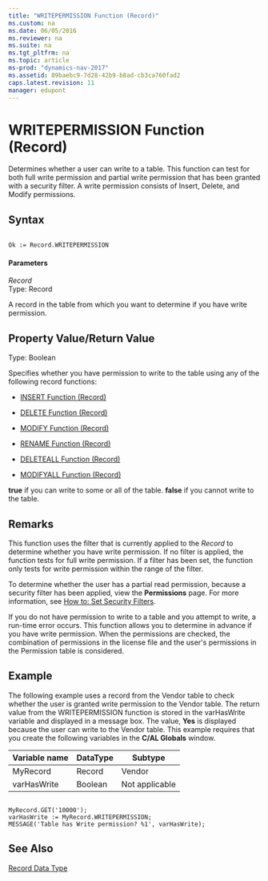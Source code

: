```yaml
---
title: "WRITEPERMISSION Function (Record)"
ms.custom: na
ms.date: 06/05/2016
ms.reviewer: na
ms.suite: na
ms.tgt_pltfrm: na
ms.topic: article
ms-prod: "dynamics-nav-2017"
ms.assetid: 89baebc9-7d28-42b9-b8ad-cb3ca760fad2
caps.latest.revision: 11
manager: edupont
---
```

# WRITEPERMISSION Function (Record)
Determines whether a user can write to a table. This function can test for both full write permission and partial write permission that has been granted with a security filter. A write permission consists of Insert, Delete, and Modify permissions.  
  
## Syntax  
  
```  
  
Ok := Record.WRITEPERMISSION  
```  
  
#### Parameters  
 *Record*  
 Type: Record  
  
 A record in the table from which you want to determine if you have write permission.  
  
## Property Value\/Return Value  
 Type: Boolean  
  
 Specifies whether you have permission to write to the table using any of the following record functions:  
  
-   [INSERT Function \(Record\)](INSERT-Function--Record-.md)  
  
-   [DELETE Function \(Record\)](DELETE-Function--Record-.md)  
  
-   [MODIFY Function \(Record\)](MODIFY-Function--Record-.md)  
  
-   [RENAME Function \(Record\)](RENAME-Function--Record-.md)  
  
-   [DELETEALL Function \(Record\)](DELETEALL-Function--Record-.md)  
  
-   [MODIFYALL Function \(Record\)](MODIFYALL-Function--Record-.md)  
  
 **true** if you can write to some or all of the table. **false** if you cannot write to the table.  
  
## Remarks  
 This function uses the filter that is currently applied to the *Record* to determine whether you have write permission. If no filter is applied, the function tests for full write permission. If a filter has been set, the function only tests for write permission within the range of the filter.  
  
 To determine whether the user has a partial read permission, because a security filter has been applied, view the **Permissions** page. For more information, see [How to: Set Security Filters](How%20to:%20Set%20Security%20Filters.md).  
  
 If you do not have permission to write to a table and you attempt to write, a run\-time error occurs. This function allows you to determine in advance if you have write permission. When the permissions are checked, the combination of permissions in the license file and the user's permissions in the Permission table is considered.  
  
## Example  
 The following example uses a record from the Vendor table to check whether the user is granted write permission to the Vendor table. The return value from the WRITEPERMISSION function is stored in the varHasWrite variable and displayed in a message box. The value, **Yes** is displayed because the user can write to the Vendor table. This example requires that you create the following variables in the **C\/AL Globals** window.  
  
|Variable name|DataType|Subtype|  
|-------------------|--------------|-------------|  
|MyRecord|Record|Vendor|  
|varHasWrite|Boolean|Not applicable|  
  
```  
  
MyRecord.GET('10000');  
varHasWrite := MyRecord.WRITEPERMISSION;  
MESSAGE('Table has Write permission? %1', varHasWrite);  
```  
  
## See Also  
 [Record Data Type](Record-Data-Type.md)